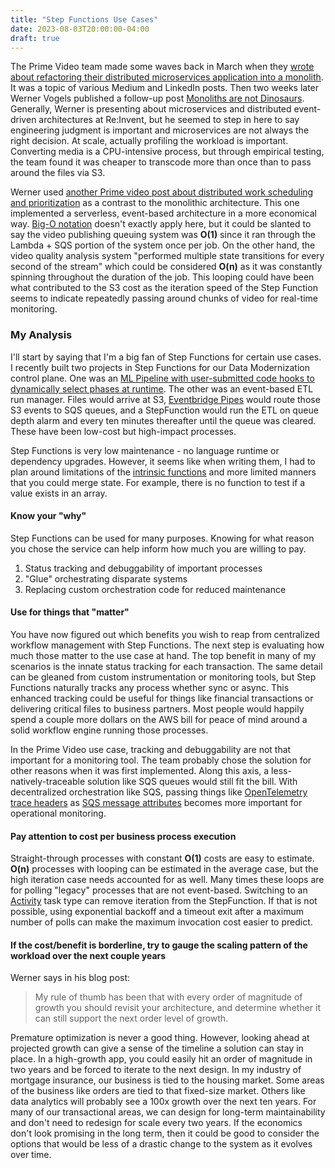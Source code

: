 ```yaml
---
title: "Step Functions Use Cases"
date: 2023-08-03T20:00:00-04:00
draft: true
---
```


The Prime Video team made some waves back in March when they [wrote about refactoring their distributed microservices application into a monolith](https://www.primevideotech.com/video-streaming/scaling-up-the-prime-video-audio-video-monitoring-service-and-reducing-costs-by-90). It was a topic of various Medium and LinkedIn posts. Then two weeks later Werner Vogels published a follow-up post [Monoliths are not Dinosaurs](https://www.allthingsdistributed.com/2023/05/monoliths-are-not-dinosaurs.html). Generally, Werner is presenting about microservices and distributed event-driven architectures at Re:Invent, but he seemed to step in here to say engineering judgment is important and microservices are not always the right decision. At scale, actually profiling the workload is important. Converting media is a CPU-intensive process, but through empirical testing, the team found it was cheaper to transcode more than once than to pass around the files via S3.

Werner used [another Prime video post about distributed work scheduling and prioritization](https://www.primevideotech.com/cloud-and-scale/shaping-live-sports-publishing-traffic-through-a-distributed-scheduling-system) as a contrast to the monolithic architecture. This one implemented a serverless, event-based architecture in a more economical way. [Big-O notation](https://en.wikipedia.org/wiki/Big_O_notation) doesn't exactly apply here, but it could be slanted to say the video publishing queuing system was **O(1)** since it ran through the Lambda + SQS portion of the system once per job. On the other hand, the video quality analysis system "performed multiple state transitions for every second of the stream" which could be considered **O(n)** as it was constantly spinning throughout the duration of the job. This looping could have been what contributed to the S3 cost as the iteration speed of the Step Function seems to indicate repeatedly passing around chunks of video for real-time monitoring.

### My Analysis

I'll start by saying that I'm a big fan of Step Functions for certain use cases. I recently built two projects in Step Functions for our Data Modernization control plane. One was an [ML Pipeline with user-submitted code hooks to dynamically select phases at runtime](/2023/platforms-not-products/). The other was an event-based ETL run manager. Files would arrive at S3, [Eventbridge Pipes](https://docs.aws.amazon.com/eventbridge/latest/userguide/eb-pipes.html) would route those S3 events to SQS queues, and a StepFunction would run the ETL on queue depth alarm and every ten minutes thereafter until the queue was cleared. These have been low-cost but high-impact processes.

Step Functions is very low maintenance - no language runtime or dependency upgrades. However, it seems like when writing them, I had to plan around limitations of the [intrinsic functions](https://docs.aws.amazon.com/step-functions/latest/dg/amazon-states-language-intrinsic-functions.html) and more limited manners that you could merge state. For example, there is no function to test if a value exists in an array.

#### Know your "why"

Step Functions can be used for many purposes. Knowing for what reason you chose the service can help inform how much you are willing to pay.

1. Status tracking and debuggability of important processes
2. "Glue" orchestrating disparate systems
3. Replacing custom orchestration code for reduced maintenance

#### Use for things that "matter"

You have now figured out which benefits you wish to reap from centralized workflow management with Step Functions. The next step is evaluating how much those matter to the use case at hand. The top benefit in many of my scenarios is the innate status tracking for each transaction. The same detail can be gleaned from custom instrumentation or monitoring tools, but Step Functions naturally tracks any process whether sync or async. This enhanced tracking could be useful for things like financial transactions or delivering critical files to business partners. Most people would happily spend a couple more dollars on the AWS bill for peace of mind around a solid workflow engine running those processes.

In the Prime Video use case, tracking and debuggability are not that important for a monitoring tool. The team probably chose the solution for other reasons when it was first implemented. Along this axis, a less-natively-traceable solution like SQS queues would still fit the bill. With decentralized orchestration like SQS, passing things like [OpenTelemetry trace headers](https://opentelemetry.io/docs/concepts/signals/traces/) as [SQS message attributes](https://docs.aws.amazon.com/AWSSimpleQueueService/latest/SQSDeveloperGuide/sqs-message-metadata.html#sqs-message-attributes) becomes more important for operational monitoring.

#### Pay attention to cost per business process execution

Straight-through processes with constant **O(1)** costs are easy to estimate. **O(n)** processes with looping can be estimated in the average case, but the high iteration case needs accounted for as well. Many times these loops are for polling "legacy" processes that are not event-based. Switching to an [Activity](https://docs.aws.amazon.com/step-functions/latest/dg/amazon-states-language-task-state.html#amazon-states-language-task-state-activity) task type can remove iteration from the StepFunction. If that is not possible, using exponential backoff and a timeout exit after a maximum number of polls can make the maximum invocation cost easier to predict.

#### If the cost/benefit is borderline, try to gauge the scaling pattern of the workload over the next couple years

Werner says in his blog post:

> My rule of thumb has been that with every order of magnitude of growth you should revisit your architecture, and determine whether it can still support the next order level of growth.

Premature optimization is never a good thing. However, looking ahead at projected growth can give a sense of the timeline a solution can stay in place. In a high-growth app, you could easily hit an order of magnitude in two years and be forced to iterate to the next design. In my industry of mortgage insurance, our business is tied to the housing market. Some areas of the business like orders are tied to that fixed-size market. Others like data analytics will probably see a 100x growth over the next ten years. For many of our transactional areas, we can design for long-term maintainability and don't need to redesign for scale every two years. If the economics don't look promising in the long term, then it could be good to consider the options that would be less of a drastic change to the system as it evolves over time.
